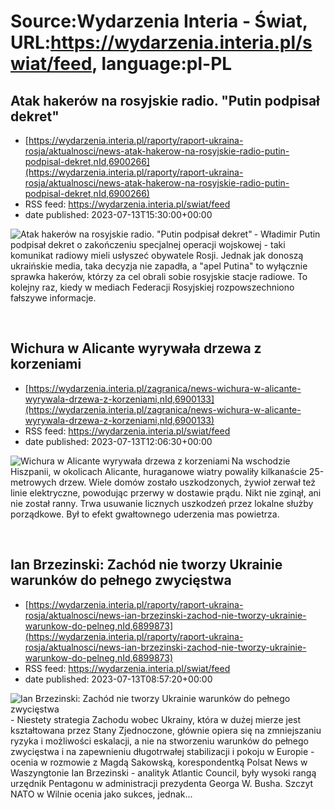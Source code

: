# Source:Wydarzenia Interia - Świat, URL:https://wydarzenia.interia.pl/swiat/feed, language:pl-PL

## Atak hakerów na rosyjskie radio. "Putin podpisał dekret"
 - [https://wydarzenia.interia.pl/raporty/raport-ukraina-rosja/aktualnosci/news-atak-hakerow-na-rosyjskie-radio-putin-podpisal-dekret,nId,6900266](https://wydarzenia.interia.pl/raporty/raport-ukraina-rosja/aktualnosci/news-atak-hakerow-na-rosyjskie-radio-putin-podpisal-dekret,nId,6900266)
 - RSS feed: https://wydarzenia.interia.pl/swiat/feed
 - date published: 2023-07-13T15:30:00+00:00

<p><a href="https://wydarzenia.interia.pl/raporty/raport-ukraina-rosja/aktualnosci/news-atak-hakerow-na-rosyjskie-radio-putin-podpisal-dekret,nId,6900266"><img align="left" alt="Atak hakerów na rosyjskie radio. &quot;Putin podpisał dekret&quot;" src="https://i.iplsc.com/atak-hakerow-na-rosyjskie-radio-putin-podpisal-dekret/000HEH3C5EO7YBL3-C321.jpg" /></a>- Władimir Putin podpisał dekret o zakończeniu specjalnej operacji wojskowej - taki komunikat radiowy mieli usłyszeć obywatele Rosji. Jednak jak donoszą ukraińskie media, taka decyzja nie zapadła, a &quot;apel Putina&quot; to wyłącznie sprawka hakerów, którzy za cel obrali sobie rosyjskie stacje radiowe. To kolejny raz, kiedy w mediach Federacji Rosyjskiej rozpowszechniono fałszywe informacje.</p><br clear="all" />

## Wichura w Alicante wyrywała drzewa z korzeniami
 - [https://wydarzenia.interia.pl/zagranica/news-wichura-w-alicante-wyrywala-drzewa-z-korzeniami,nId,6900133](https://wydarzenia.interia.pl/zagranica/news-wichura-w-alicante-wyrywala-drzewa-z-korzeniami,nId,6900133)
 - RSS feed: https://wydarzenia.interia.pl/swiat/feed
 - date published: 2023-07-13T12:06:30+00:00

<p><a href="https://wydarzenia.interia.pl/zagranica/news-wichura-w-alicante-wyrywala-drzewa-z-korzeniami,nId,6900133"><img align="left" alt="Wichura w Alicante wyrywała drzewa z korzeniami" src="https://i.iplsc.com/wichura-w-alicante-wyrywala-drzewa-z-korzeniami/000HEFNMD962SUUS-C321.jpg" /></a>Na wschodzie Hiszpanii, w okolicach Alicante, huraganowe wiatry powaliły kilkanaście 25-metrowych drzew. Wiele domów zostało uszkodzonych, żywioł zerwał też linie elektryczne, powodując przerwy w dostawie prądu. Nikt nie zginął, ani nie został ranny. Trwa usuwanie licznych uszkodzeń przez lokalne służby porządkowe. Był to efekt gwałtownego uderzenia mas powietrza.</p><br clear="all" />

## Ian Brzezinski: Zachód nie tworzy Ukrainie warunków do pełnego zwycięstwa
 - [https://wydarzenia.interia.pl/raporty/raport-ukraina-rosja/aktualnosci/news-ian-brzezinski-zachod-nie-tworzy-ukrainie-warunkow-do-pelneg,nId,6899873](https://wydarzenia.interia.pl/raporty/raport-ukraina-rosja/aktualnosci/news-ian-brzezinski-zachod-nie-tworzy-ukrainie-warunkow-do-pelneg,nId,6899873)
 - RSS feed: https://wydarzenia.interia.pl/swiat/feed
 - date published: 2023-07-13T08:57:20+00:00

<p><a href="https://wydarzenia.interia.pl/raporty/raport-ukraina-rosja/aktualnosci/news-ian-brzezinski-zachod-nie-tworzy-ukrainie-warunkow-do-pelneg,nId,6899873"><img align="left" alt="Ian Brzezinski: Zachód nie tworzy Ukrainie warunków do pełnego zwycięstwa" src="https://i.iplsc.com/ian-brzezinski-zachod-nie-tworzy-ukrainie-warunkow-do-pelneg/000HEELG4V4U1KPW-C321.jpg" /></a>- Niestety strategia Zachodu wobec Ukrainy, która w dużej mierze jest kształtowana przez Stany Zjednoczone, głównie opiera się na zmniejszaniu ryzyka i możliwości eskalacji, a nie na stworzeniu warunków do pełnego zwycięstwa i na zapewnieniu długotrwałej stabilizacji i pokoju w Europie - ocenia w rozmowie z Magdą Sakowską, korespondentką Polsat News w Waszyngtonie Ian Brzezinski - analityk Atlantic Council, były wysoki rangą urzędnik Pentagonu w administracji prezydenta Georga W. Busha. Szczyt NATO w Wilnie ocenia jako sukces, jednak...</p><br clear="all" />

